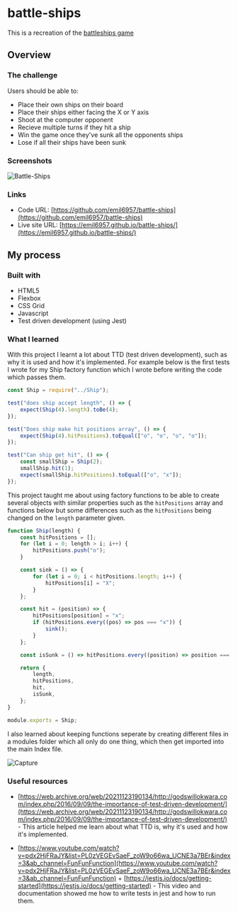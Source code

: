 # battle-ships

This is a recreation of the [battleships game](https://en.wikipedia.org/wiki/Battleship_(game))

## Overview 

### The challenge

Users should be able to:

- Place their own ships on their board
- Place their ships either facing the X or Y axis
- Shoot at the computer opponent
- Recieve multiple turns if they hit a ship
- Win the game once they've sunk all the opponents ships
- Lose if all their ships have been sunk

### Screenshots

![Battle-Ships](https://user-images.githubusercontent.com/91159544/177338782-1504596b-94ba-438b-b992-ae356c15e560.png)

### Links

- Code URL: [https://github.com/emil6957/battle-ships](https://github.com/emil6957/battle-ships)
- Live site URL: [https://emil6957.github.io/battle-ships/](https://emil6957.github.io/battle-ships/)

## My process

### Built with

- HTML5
- Flexbox
- CSS Grid
- Javascript
- Test driven development (using Jest)

### What I learned

With this project I learnt a lot about TTD (test driven development), such as why it is used and how it's implemented.
For example below is the first tests I wrote for my Ship factory function which I wrote before writing the code which passes them.

```js
const Ship = require("../Ship");

test("does ship accept length", () => {
    expect(Ship(4).length).toBe(4);
});

test("Does ship make hit positions array", () => {
    expect(Ship(4).hitPositions).toEqual(["o", "o", "o", "o"]);
});

test("Can ship get hit", () => {
    const smallShip = Ship(2);
    smallShip.hit(1);
    expect(smallShip.hitPositions).toEqual(["o", "x"]);
});
```

This project taught me about using factory functions to be able to create several objects with similar properties such as the `hitPositions` array and functions below
but some differences such as the `hitPositions` being changed on the `length` parameter given.

```js
function Ship(length) {
    const hitPositions = [];
    for (let i = 0; length > i; i++) {
        hitPositions.push("o");
    }

    const sink = () => {
        for (let i = 0; i < hitPositions.length; i++) {
            hitPositions[i] = "X";
        }
    };

    const hit = (position) => {
        hitPositions[position] = "x";
        if (hitPositions.every((pos) => pos === "x")) {
            sink();
        }
    };

    const isSunk = () => hitPositions.every((position) => position === "X");

    return {
        length,
        hitPositions,
        hit,
        isSunk,
    };
}

module.exports = Ship;
```

I also learned about keeping functions seperate by creating different files in a modules folder which all only do one thing,
which then get imported into the main Index file.

![Capture](https://user-images.githubusercontent.com/91159544/177337080-df5d3ab8-fcf0-4c34-bd9c-163eed1a83b0.PNG)

### Useful resources

- [https://web.archive.org/web/20211123190134/http://godswillokwara.com/index.php/2016/09/09/the-importance-of-test-driven-development/](https://web.archive.org/web/20211123190134/http://godswillokwara.com/index.php/2016/09/09/the-importance-of-test-driven-development/) - This article helped me learn about what TTD is, why it's used and how it's implemented.

- [https://www.youtube.com/watch?v=pdx2HjFRaJY&list=PL0zVEGEvSaeF_zoW9o66wa_UCNE3a7BEr&index=3&ab_channel=FunFunFunction](https://www.youtube.com/watch?v=pdx2HjFRaJY&list=PL0zVEGEvSaeF_zoW9o66wa_UCNE3a7BEr&index=3&ab_channel=FunFunFunction) + [https://jestjs.io/docs/getting-started](https://jestjs.io/docs/getting-started) - This video and documentation showed me how to write tests in jest and how to run them.
